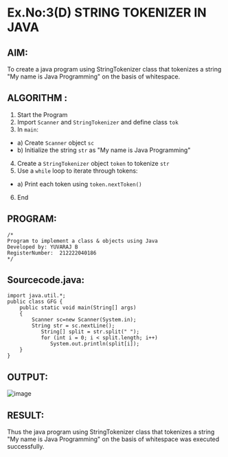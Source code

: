 # Ex.No:3(D) STRING TOKENIZER IN JAVA

## AIM:

To create a java program using StringTokenizer class that tokenizes a string "My name is Java Programming" on the basis of whitespace.

## ALGORITHM :

1. Start the Program
2. Import `Scanner` and `StringTokenizer` and define class `tok`
3. In `main`:

- a) Create `Scanner` object `sc`
- b) Initialize the string `str` as "My name is Java Programming"

4. Create a `StringTokenizer` object `token` to tokenize `str`
5. Use a `while` loop to iterate through tokens:

- a) Print each token using `token.nextToken()`

6. End

## PROGRAM:

```
/*
Program to implement a class & objects using Java
Developed by: YUVARAJ B
RegisterNumber:  212222040186
*/
```

## Sourcecode.java:

```
import java.util.*;
public class GFG {
	public static void main(String[] args)
	{
	    Scanner sc=new Scanner(System.in);
	   	String str = sc.nextLine();
		   String[] split = str.split(" ");
		   for (int i = 0; i < split.length; i++)
			  System.out.println(split[i]);
	}
}
```

## OUTPUT:

![image](https://github.com/user-attachments/assets/75834d6e-4726-4fab-a784-700c00296ddc)

## RESULT:

Thus the java program using StringTokenizer class that tokenizes a string "My name is Java Programming" on the basis of whitespace was executed successfully.
